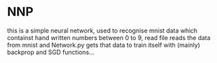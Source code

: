 # NNP
 
this is a simple neural network, used to recognise mnist data which containst hand written numbers between 0 to 9,
read file reads the data from mnist and Network.py gets that data to train itself with (mainly) backprop and SGD functions...
